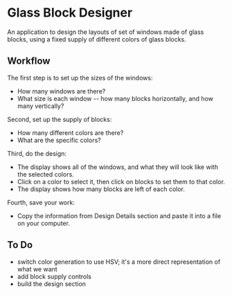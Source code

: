 # Glass Block Designer

An application to design the layouts of set of windows made of glass blocks, using a fixed supply of different colors of glass blocks.

## Workflow

The first step is to set up the sizes of the windows:

 - How many windows are there?
 - What size is each window -- how many blocks horizontally, and how many vertically?

 Second, set up the supply of blocks:

 - How many different colors are there?
 - What are the specific colors?

 Third, do the design:

 - The display shows all of the windows, and what they will look like with the selected colors.
 - Click on a color to select it, then click on blocks to set them to that color.
 - The display shows how many blocks are left of each color.

Fourth, save your work:

 - Copy the information from Design Details section and paste it into a file on your computer.

## To Do

 - switch color generation to use HSV; it's a more direct representation of what we want
 - add block supply controls
 - build the design section
